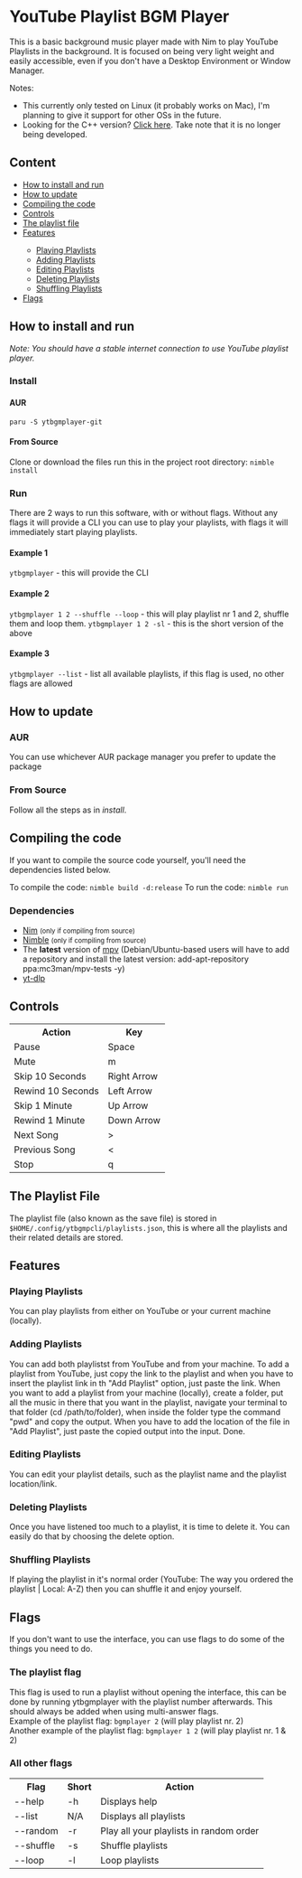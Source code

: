 # YouTube Playlist BGM Player

This is a basic background music player made with Nim to play YouTube Playlists in the background. It is focused on being very light weight and easily accessible, even if you don't have a Desktop Environment or Window Manager.

Notes:

<ul>
    <!-- it may have Mac support, but I don't have a Mac to test it on -->
    <li>This currently only tested on Linux (it probably works on Mac), I'm planning to give it support for other OSs in the future.</li>
    <li>Looking for the C++ version? <a href="https://github.com/WeebNetsu/yt-playlist-bgm-player/tree/cpp" target="_blank">Click here</a>. Take note that it is no longer being developed.</li>
</ul>

## Content

<ul>
    <li><a href="#howToRun">How to install and run</a></li>
    <li><a href="#howToUpdate">How to update</a></li>
    <li><a href="#compilingTheCode">Compiling the code</a></li>
    <li><a href="#controls">Controls</a></li>
    <li><a href="#thePlaylistFile">The playlist file</a></li>
    <li><a href="#features">Features</a></li>
    <ul>
        <li><a href="#playingPlaylists">Playing Playlists</a></li>
        <li><a href="#addingPlaylists">Adding Playlists</a></li>
        <li><a href="#editingPlaylists">Editing Playlists</a></li>
        <li><a href="#deletingPlaylists">Deleting Playlists</a></li>
        <li><a href="#shufflingPlaylists">Shuffling Playlists</a></li>
    </ul>
    <li><a href="#flags">Flags</a></li>
</ul>

<span id="howToRun"></span>

## How to install and run

_Note: You should have a stable internet connection to use YouTube playlist player._

### Install

#### AUR

`paru -S ytbgmplayer-git`

#### From Source

Clone or download the files run this in the project root directory: `nimble install`<br>

### Run

There are 2 ways to run this software, with or without flags. Without any flags it will provide a CLI you can use to play your playlists, with flags it will immediately start playing playlists.

#### Example 1

`ytbgmplayer` - this will provide the CLI

#### Example 2

`ytbgmplayer 1 2 --shuffle --loop` - this will play playlist nr 1 and 2, shuffle them and loop them.
`ytbgmplayer 1 2 -sl` - this is the short version of the above

#### Example 3

`ytbgmplayer --list` - list all available playlists, if this flag is used, no other flags are allowed

<span id="howToUpdate"></span>

## How to update

### AUR

You can use whichever AUR package manager you prefer to update the package

### From Source

Follow all the steps as in _install_.

<span id="compilingTheCode"></span>

## Compiling the code

If you want to compile the source code yourself, you'll need the dependencies listed below.

To compile the code: `nimble build -d:release`
To run the code: `nimble run`

<span id="dependencies"></span>

### Dependencies

<ul>
<li><a href="https://nim-lang.org" target="_blank">Nim</a> <small>(only if compiling from source)</small></li>
<li><a href="https://github.com/nim-lang/nimble" target="_blank">Nimble</a> <small>(only if compiling from source)</small></li>
<li>The <b>latest</b> version of <a href="https://mpv.io/installation/" target="_blank">mpv</a> (Debian/Ubuntu-based users will have to add a repository and install the latest version: add-apt-repository ppa:mc3man/mpv-tests -y)</li>
<!-- less - because I don't know how to replicate it with C++ yet -->
<li><a href="https://github.com/yt-dlp/yt-dlp" target="_blank">yt-dlp</a></li>
</ul>

<span id="controls"></span>

## Controls

<table>
    <tr>
        <th>Action</th>
        <th>Key</th>
    </tr>
    <tr>
        <td>Pause</td>
        <td>Space</td>
    </tr>
    <tr>
        <td>Mute</td>
        <td>m</td>
    </tr>
    <tr>
        <td>Skip 10 Seconds</td>
        <td>Right Arrow</td>
    </tr>
    <tr>
        <td>Rewind 10 Seconds</td>
        <td>Left Arrow</td>
    </tr>
    <tr>
        <td>Skip 1 Minute</td>
        <td>Up Arrow</td>
    </tr>
    <tr>
        <td>Rewind 1 Minute</td>
        <td>Down Arrow</td>
    </tr>
    <tr>
        <td>Next Song</td>
        <td>></td>
    </tr>
    <tr>
        <td>Previous Song</td>
        <td><</td>
    </tr>
    <tr>
        <td>Stop</td>
        <td>q</td>
    </tr>
</table>

<span id="thePlaylistFile"></span>

## The Playlist File

The playlist file (also known as the save file) is stored in `$HOME/.config/ytbgmpcli/playlists.json`, this is where all the playlists and their related details are stored.

<span id="features"></span>

## Features

<span id="playingPlaylists"></span>

### Playing Playlists

You can play playlists from either on YouTube or your current machine (locally).

<span id="addingPlaylists"></span>

### Adding Playlists

You can add both playlistst from YouTube and from your machine. To add a playlist from YouTube, just copy the link to the playlist and when you have to insert the playlist link in th "Add Playlist" option, just paste the link. When you want to add a playlist from your machine (locally), create a folder, put all the music in there that you want in the playlist, navigate your terminal to that folder (cd /path/to/folder), when inside the folder type the command "pwd" and copy the output. When you have to add the location of the file in "Add Playlist", just paste the copied output into the input. Done.

<span id="editingPlaylists"></span>

### Editing Playlists

You can edit your playlist details, such as the playlist name and the playlist location/link.

<span id="deletingPlaylists"></span>

### Deleting Playlists

Once you have listened too much to a playlist, it is time to delete it. You can easily do that by choosing the delete option.

<span id="shufflingPlaylists"></span>

### Shuffling Playlists

If playing the playlist in it's normal order (YouTube: The way you ordered the playlist | Local: A-Z) then you can shuffle it and enjoy yourself.

<span id="flags"></span>

## Flags

If you don't want to use the interface, you can use flags to do some of the things you need to do.

<span id="thePlaylistFlag"></span>

### The playlist flag

This flag is used to run a playlist without opening the interface, this can be done by running ytbgmplayer with the playlist number afterwards. This should always be added when using multi-answer flags.<br>Example of the playlist flag: <code>bgmplayer 2</code> (will play playlist nr. 2)<br>Another example of the playlist flag: <code>bgmplayer 1 2</code> (will play playlist nr. 1 & 2)

### All other flags

<table>
    <tr>
        <th>Flag</th>
        <th>Short</th>
        <th>Action</th>
    </tr>
    <tr>
        <td>--help</td>
        <td>-h</td>
        <td>Displays help</td>
    </tr>
    <tr>
        <td>--list</td>
        <td>N/A</td>
        <td>Displays all playlists</td>
    </tr>
    <tr>
        <td>--random</td>
        <td>-r</td>
        <td>Play all your playlists in random order</td>
    </tr>
    <tr>
        <td>--shuffle</td>
        <td>-s</td>
        <td>Shuffle playlists</td>
    </tr>
    <tr>
        <td>--loop</td>
        <td>-l</td>
        <td>Loop playlists</td>
    </tr>
</table>
